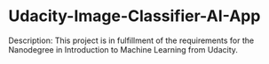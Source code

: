 # Udacity-Image-Classifier-AI-App

Description: This project is in fulfillment of the requirements for the Nanodegree in Introduction to Machine Learning from Udacity.
